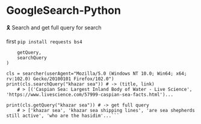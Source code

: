 # GoogleSearch-Python
🎗 Search and get full query for search

first
```pip install requests bs4```

```from googlesearch import (
    getQuery,
    searchQuery
)

cls = searcher(userAgent="Mozilla/5.0 (Windows NT 10.0; Win64; x64; rv:102.0) Gecko/20100101 Firefox/102.0")
print(cls.searchQuery("khazar sea")) # -> (title, link)
    # > [('Caspian Sea: Largest Inland Body of Water - Live Science', 'https://www.livescience.com/57999-caspian-sea-facts.html')...

print(cls.getQuery("khazar sea")) # -> get full query
    # > ['khazar sea', 'khazar sea shipping lines', 'are sea shepherds still active', 'who are the hasidim'...```
